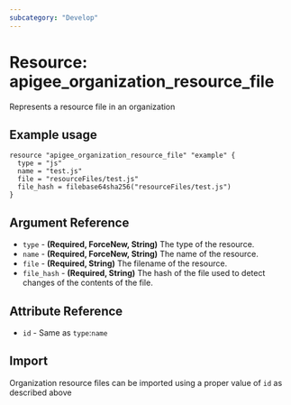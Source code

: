 ```yaml
---
subcategory: "Develop"
---
```

# Resource: apigee_organization_resource_file
Represents a resource file in an organization
## Example usage
```hcl
resource "apigee_organization_resource_file" "example" {
  type = "js"
  name = "test.js"
  file = "resourceFiles/test.js"
  file_hash = filebase64sha256("resourceFiles/test.js")
}
```
## Argument Reference
* `type` - **(Required, ForceNew, String)** The type of the resource.
* `name` - **(Required, ForceNew, String)** The name of the resource.
* `file` - **(Required, String)** The filename of the resource.
* `file_hash` - **(Required, String)** The hash of the file used to detect changes of the contents of the file.
## Attribute Reference
* `id` - Same as `type`:`name`
## Import
Organization resource files can be imported using a proper value of `id` as described above
